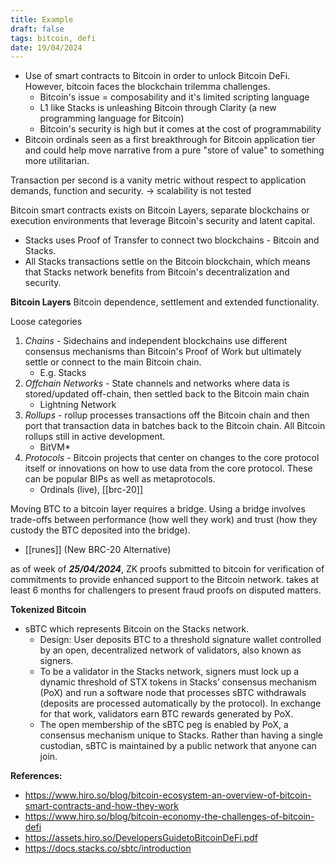 ```yaml
---
title: Example 
draft: false
tags: bitcoin, defi
date: 19/04/2024
--- 
```


- Use of smart contracts to Bitcoin in order to unlock Bitcoin DeFi. However, bitcoin faces the blockchain trilemma challenges. 
	- Bitcoin's issue = composability and it's limited scripting language 
	- L1 like Stacks is unleashing Bitcoin through Clarity (a new programming language for Bitcoin)
	- Bitcoin's security is high but it comes at the cost of programmability 
- Bitcoin ordinals seen as a first breakthrough for Bitcoin application tier and could help move narrative from a pure "store of value" to something more utilitarian. 

Transaction per second is a vanity metric without respect to application demands, function and security. -> scalability is not tested 

Bitcoin smart contracts exists on Bitcoin Layers, separate blockchains or execution environments that leverage Bitcoin's security and latent capital. 
- Stacks uses Proof of Transfer to connect two blockchains - Bitcoin and Stacks. 
- All Stacks transactions settle on the Bitcoin blockchain, which means that Stacks network benefits from Bitcoin's decentralization and security. 

**Bitcoin Layers**
Bitcoin dependence, settlement and extended functionality. 

Loose categories 
1. *Chains* - Sidechains and independent blockchains use different consensus mechanisms than Bitcoin's Proof of Work but ultimately settle or connect to the main Bitcoin chain. 
	- E.g. Stacks
2. *Offchain Networks* - State channels and networks where data is stored/updated off-chain, then settled back to the Bitcoin main chain
	- Lightning Network
3. *Rollups* - rollup processes transactions off the Bitcoin chain and then port that transaction data in batches back to the Bitcoin chain. All Bitcoin rollups still in active development.
	- BitVM*
4. *Protocols* - Bitcoin projects that center on changes to the core protocol itself or innovations on how to use data from the core protocol. These can be popular BIPs as well as metaprotocols. 
	- Ordinals (live), [[brc-20]]

Moving BTC to a bitcoin layer requires a bridge. Using a bridge involves trade-offs between performance (how well they work) and trust (how they custody the BTC deposited into the bridge).  

- [[runes]] (New BRC-20 Alternative)

as of week of ***25/04/2024***, ZK proofs submitted to bitcoin for verification of commitments to provide enhanced support to the Bitcoin network. takes at least 6 months for challengers to present fraud proofs on disputed matters. 


**Tokenized Bitcoin**
- sBTC which represents Bitcoin on the Stacks network. 
	- Design: User deposits BTC to a threshold signature wallet controlled by an open, decentralized network of validators, also known as signers. 
	- To be a validator in the Stacks network, signers must lock up a dynamic threshold of STX tokens in Stacks’ consensus mechanism (PoX) and run a software node that processes sBTC withdrawals (deposits are processed automatically by the protocol). In exchange for that work, validators earn BTC rewards generated by PoX.
	- The open membership of the sBTC peg is enabled by PoX, a consensus mechanism unique to Stacks. Rather than having a single custodian, sBTC is maintained by a public network that anyone can join.

**References:** 
- https://www.hiro.so/blog/bitcoin-ecosystem-an-overview-of-bitcoin-smart-contracts-and-how-they-work
- https://www.hiro.so/blog/bitcoin-economy-the-challenges-of-bitcoin-defi
- https://assets.hiro.so/DevelopersGuidetoBitcoinDeFi.pdf 
- https://docs.stacks.co/sbtc/introduction 